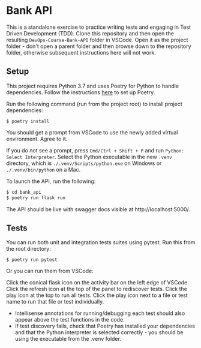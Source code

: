 # Bank API

This is a standalone exercise to practice writing tests and engaging in Test Driven Development (TDD). Clone this repository and then open the resulting `DevOps-Course-Bank-API` folder in VSCode. Open it as the project folder - don't open a parent folder and then browse down to the repository folder, otherwise subsequent instructions here will not work.

## Setup

This project requires Python 3.7 and uses Poetry for Python to handle dependencies. Follow the instructions 
[here](https://python-poetry.org/docs/#installation) to set up Poetry.

Run the following command (run from the project root) to install project dependencies:

`$ poetry install`

You should get a prompt from VSCode to use the newly added virtual environment. Agree to it.

If you do not see a prompt, press `Cmd/Ctrl + Shift + P` and run `Python: Select Interpreter`. Select the Python executable in the new `.venv` directory, which is `./.venv/Scripts/python.exe` on Windows or `./.venv/bin/python` on a Mac.

To launch the API, run the following:

```bash
$ cd bank_api
$ poetry run flask run
```

The API should be live with swagger docs visible at http://localhost:5000/.

## Tests

You can run both unit and integration tests suites using pytest. Run this from the root directory:

`$ poetry run pytest`

Or you can run them from VSCode:

Click the conical flask icon on the activity bar on the left edge of VSCode. Click the refresh icon at the top of the panel to rediscover tests. Click the play icon at the top to run all tests. Click the play icon next to a file or test name to run that file or test individually.
* Intellisense annotations for running/debugging each test should also appear above the test functions in the code.
* If test discovery fails, check that Poetry has installed your dependencies and that the Python interpreter is selected correctly - you should be using the executable from the .venv folder.
